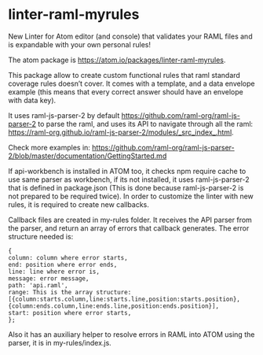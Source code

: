 # linter-raml-myrules
New Linter for Atom editor (and console) that validates your RAML files and is expandable with your own personal rules!

The atom package is https://atom.io/packages/linter-raml-myrules.

This package allow to create custom functional rules that raml standard coverage rules doesn’t cover. It comes with a template, and a data envelope example (this means that every correct answer should have an envelope with data key).

It uses raml-js-parser-2 by default https://github.com/raml-org/raml-js-parser-2 to parse the raml, and uses its API to navigate through all the raml:
https://raml-org.github.io/raml-js-parser-2/modules/_src_index_.html. 

Check more examples in: 
https://github.com/raml-org/raml-js-parser-2/blob/master/documentation/GettingStarted.md

If api-workbench is installed in ATOM too, it checks npm require cache to use same parser as workbench, if its not installed, it uses raml-js-parser-2 that is defined in package.json (This is done because raml-js-parser-2 is not prepared to be required twice). In order to customize the linter with new rules, it is required to create new callbacks.

Callback files are created in my-rules folder. It receives the API parser from the parser, and return an array of errors that callback generates. The error structure needed is:

```
{
column: column where error starts,
end: position where error ends,
line: line where error is,
message: error message,
path: 'api.raml',
range: This is the array structure:  [{column:starts.column,line:starts.line,position:starts.position},{column:ends.column,line:ends.line,position:ends.position}],
start: position where error starts,
};
```

Also it has an auxiliary helper to resolve errors in RAML into ATOM using the parser, it is in my-rules/index.js.

